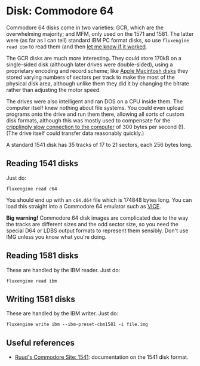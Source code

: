 Disk: Commodore 64
==================

Commodore 64 disks come in two varieties: GCR, which are the overwhelming
majority; and MFM, only used on the 1571 and 1581. The latter were (as far as
I can tell) standard IBM PC format disks, so use `fluxengine read ibm` to
read them (and then [let me know if it
worked](https://github.com/davidgiven/fluxengine/issues/new).

The GCR disks are much more interesting. They could store 170kB on a
single-sided disk (although later drives were double-sided), using a proprietary
encoding and record scheme; like [Apple Macintosh disks](macintosh.md) they
stored varying numbers of sectors per track to make the most of the physical
disk area, although unlike them they did it by changing the bitrate rather than
adjusting the motor speed.

The drives were also intelligent and ran DOS on a CPU inside them. The
computer itself knew nothing about file systems. You could even upload
programs onto the drive and run them there, allowing all sorts of custom disk
formats, although this was mostly used to compensate for the [cripplingly
slow connection to the
computer](https://ilesj.wordpress.com/2014/05/14/1541-why-so-complicated/) of
300 bytes per second (!). (The drive itself could transfer data reasonably
quickly.)

A standard 1541 disk has 35 tracks of 17 to 21 sectors, each 256 bytes long.

Reading 1541 disks
------------------

Just do:

```
fluxengine read c64
```

You should end up with an `c64.d64` file which is 174848 bytes long. You can
load this straight into a Commodore 64 emulator such as
[VICE](http://vice-emu.sourceforge.net/).

**Big warning!** Commodore 64 disk images are
complicated due to the way the tracks are different sizes and the odd sector
size, so you need the special D64 or LDBS output formats to represent them
sensibly. Don't use IMG unless you know what you're doing.

Reading 1581 disks
------------------

These are handled by the IBM reader. Just do:

```
fluxengine read ibm
```

Writing 1581 disks
------------------

These are handled by the IBM writer. Just do:

```
fluxengine write ibm --ibm-preset-cbm1581 -i file.img
```

Useful references
-----------------

  - [Ruud's Commodore Site: 1541](http://www.baltissen.org/newhtm/1541c.htm):
    documentation on the 1541 disk format.

